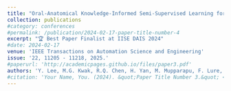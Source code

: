 ```yaml
---
title: "Oral-Anatomical Knowledge-Informed Semi-Supervised Learning for 3D Dental CBCT Segmentation and Lesion Detection"
collection: publications
#category: conferences
#permalink: /publication/2024-02-17-paper-title-number-4
excerpt: "🏆 Best Paper Finalist at IISE DAIS 2024"
#date: 2024-02-17
venue: 'IEEE Transactions on Automation Science and Engineering'
issue: '22, 11205 - 11218, 2025.'
#paperurl: 'http://academicpages.github.io/files/paper3.pdf'
authors: 'Y. Lee, M.G. Kwak, R.Q. Chen, H. Yan, M. Mupparapu, F. Lure, F.C. Setzer, J. Li,'
#citation: 'Your Name, You. (2024). &quot;Paper Title Number 3.&quot; <i>GitHub Journal of Bugs</i>. 1(3).'
---
```

